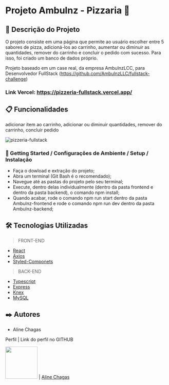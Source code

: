 # Projeto Ambulnz - Pizzaria 🍕


## 🚀 Descrição do Projeto

O projeto consiste em uma página que permite ao usuário escolher entre 5 sabores de pizza, adicioná-los ao carrinho, aumentar ou diminuir as quantidades, remover do carrinho e concluir o pedido com sucesso. Para isso, foi criado um banco de dados próprio.

Projeto baseado em um case real, da empresa AmbulnzLCC, para Desenvolvedor FullStack (https://github.com/AmbulnzLLC/fullstack-challenge)

### Link Vercel: https://pizzeria-fullstack.vercel.app/

## 📋 Funcionalidades

adicionar item ao carrinho, adicionar ou diminuir quantidades, remover do carrinho, concluir pedido

![pizzeria-fullstack](https://user-images.githubusercontent.com/104767043/198358150-c0a6d760-b6e4-4789-97ef-1e25133ae33d.gif)

### 🔧 Getting Started / Configurações de Ambiente / Setup / Instalação


* Faça o dowload e extração do projeto;
* Abra um terminal (Git Bash é o recomendado);
* Navegue até as pastas do projeto pelo seu terminal;
* Execute, dentro delas individualmente (dentro da pasta frontend e dentro da pasta backend), o comando npm install;
* Quando acabar, rode o comando npm run start dentro da pasta Ambulnz-frontend e rode o comando npm run dev dentro da pasta Ambulnz-backend;



## 🛠️ Tecnologias Utilizadas

>
> FRONT-END
>
* [React](https://pt-br.reactjs.org/)
* [Axios](https://axios-http.com/ptbr/docs/intro)
* [Styled-Componets](https://styled-components.com/)


>
> BACK-END
>
* [Typescript](https://www.typescriptlang.org/docs/)
* [Express](https://expressjs.com/)
* [Knex](https://knexjs.org/)
* [MySQL](https://www.mysql.com/)

## ✒️ Autores

* Aline Chagas

Perfil      | Link do perfil no GITHUB

[<img src="https://avatars.githubusercontent.com/u/104767043?s=400&u=898ec1ebfb8413e84d8c03141a83ed69b2fa0206&v=4"  width="100px;"/>](https://www.linkedin.com/in/alinegfchagas/) | [Aline Chagas](https://github.com/alinegfchagas)
